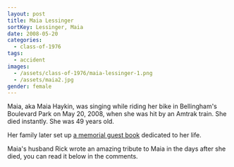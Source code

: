 ```yaml
---
layout: post
title: Maia Lessinger
sortKey: Lessinger, Maia
date: 2008-05-20
categories:
  - class-of-1976
tags:
  - accident
images:
  - /assets/class-of-1976/maia-lessinger-1.png
  - /assets/maia2.jpg
gender: female
---
```


Maia, aka Maia Haykin, was singing while riding her bike in Bellingham's Boulevard Park on May 20, 2008, when she was hit by an Amtrak train. She died instantly. She was 49 years old.

Her family later set up [a memorial guest book](https://www.legacy.com/guestbooks/bellinghamherald/guestbook-entry-print.aspx?n=maia-haykin&pid=110333448) dedicated to her life.

Maia's husband Rick wrote an amazing tribute to Maia in the days after she died, you can read it below in the comments.
